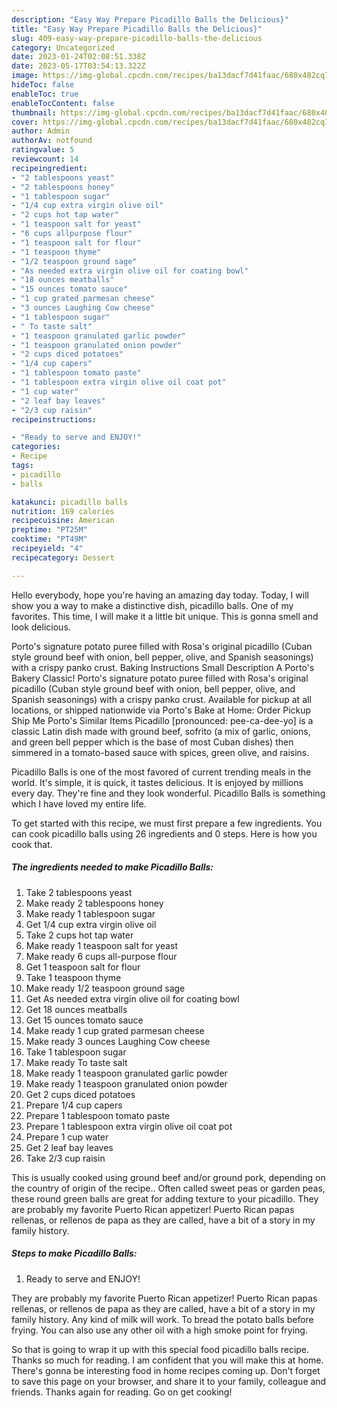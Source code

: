 ```yaml
---
description: "Easy Way Prepare Picadillo Balls the Delicious}"
title: "Easy Way Prepare Picadillo Balls the Delicious}"
slug: 409-easy-way-prepare-picadillo-balls-the-delicious
category: Uncategorized
date: 2023-01-24T02:08:51.338Z
date: 2023-05-17T03:54:13.322Z
image: https://img-global.cpcdn.com/recipes/ba13dacf7d41faac/680x482cq70/picadillo-balls-recipe-main-photo.jpg
hideToc: false
enableToc: true
enableTocContent: false
thumbnail: https://img-global.cpcdn.com/recipes/ba13dacf7d41faac/680x482cq70/picadillo-balls-recipe-main-photo.jpg
cover: https://img-global.cpcdn.com/recipes/ba13dacf7d41faac/680x482cq70/picadillo-balls-recipe-main-photo.jpg
author: Admin
authorAv: notfound
ratingvalue: 5
reviewcount: 14
recipeingredient:
- "2 tablespoons yeast"
- "2 tablespoons honey"
- "1 tablespoon sugar"
- "1/4 cup extra virgin olive oil"
- "2 cups hot tap water"
- "1 teaspoon salt for yeast"
- "6 cups allpurpose flour"
- "1 teaspoon salt for flour"
- "1 teaspoon thyme"
- "1/2 teaspoon ground sage"
- "As needed extra virgin olive oil for coating bowl"
- "18 ounces meatballs"
- "15 ounces tomato sauce"
- "1 cup grated parmesan cheese"
- "3 ounces Laughing Cow cheese"
- "1 tablespoon sugar"
- " To taste salt"
- "1 teaspoon granulated garlic powder"
- "1 teaspoon granulated onion powder"
- "2 cups diced potatoes"
- "1/4 cup capers"
- "1 tablespoon tomato paste"
- "1 tablespoon extra virgin olive oil coat pot"
- "1 cup water"
- "2 leaf bay leaves"
- "2/3 cup raisin"
recipeinstructions:

- "Ready to serve and ENJOY!"
categories:
- Recipe
tags:
- picadillo
- balls

katakunci: picadillo balls 
nutrition: 169 calories
recipecuisine: American
preptime: "PT25M"
cooktime: "PT49M"
recipeyield: "4"
recipecategory: Dessert

---
```



Hello everybody, hope you're having an amazing day today. Today, I will show you a way to make a distinctive dish, picadillo balls. One of my favorites. This time, I will make it a little bit unique. This is gonna smell and look delicious.

Porto&#39;s signature potato puree filled with Rosa&#39;s original picadillo (Cuban style ground beef with onion, bell pepper, olive, and Spanish seasonings) with a crispy panko crust. Baking Instructions Small Description A Porto&#39;s Bakery Classic! Porto&#39;s signature potato puree filled with Rosa&#39;s original picadillo (Cuban style ground beef with onion, bell pepper, olive, and Spanish seasonings) with a crispy panko crust. Available for pickup at all locations, or shipped nationwide via Porto&#39;s Bake at Home: Order Pickup Ship Me Porto&#39;s Similar Items Picadillo [pronounced: pee-ca-dee-yo] is a classic Latin dish made with ground beef, sofrito (a mix of garlic, onions, and green bell pepper which is the base of most Cuban dishes) then simmered in a tomato-based sauce with spices, green olive, and raisins.

Picadillo Balls is one of the most favored of current trending meals in the world. It's simple, it is quick, it tastes delicious. It is enjoyed by millions every day. They're fine and they look wonderful. Picadillo Balls is something which I have loved my entire life.


To get started with this recipe, we must first prepare a few ingredients. You can cook picadillo balls using 26 ingredients and 0 steps. Here is how you cook that.

<!--inarticleads1-->

##### The ingredients needed to make Picadillo Balls:

1. Take 2 tablespoons yeast
1. Make ready 2 tablespoons honey
1. Make ready 1 tablespoon sugar
1. Get 1/4 cup extra virgin olive oil
1. Take 2 cups hot tap water
1. Make ready 1 teaspoon salt for yeast
1. Make ready 6 cups all-purpose flour
1. Get 1 teaspoon salt for flour
1. Take 1 teaspoon thyme
1. Make ready 1/2 teaspoon ground sage
1. Get As needed extra virgin olive oil for coating bowl
1. Get 18 ounces meatballs
1. Get 15 ounces tomato sauce
1. Make ready 1 cup grated parmesan cheese
1. Make ready 3 ounces Laughing Cow cheese
1. Take 1 tablespoon sugar
1. Make ready  To taste salt
1. Make ready 1 teaspoon granulated garlic powder
1. Make ready 1 teaspoon granulated onion powder
1. Get 2 cups diced potatoes
1. Prepare 1/4 cup capers
1. Prepare 1 tablespoon tomato paste
1. Prepare 1 tablespoon extra virgin olive oil coat pot
1. Prepare 1 cup water
1. Get 2 leaf bay leaves
1. Take 2/3 cup raisin


This is usually cooked using ground beef and/or ground pork, depending on the country of origin of the recipe.. Often called sweet peas or garden peas, these round green balls are great for adding texture to your picadillo. They are probably my favorite Puerto Rican appetizer! Puerto Rican papas rellenas, or rellenos de papa as they are called, have a bit of a story in my family history. 

<!--inarticleads2-->

##### Steps to make Picadillo Balls:


1. Ready to serve and ENJOY!

They are probably my favorite Puerto Rican appetizer! Puerto Rican papas rellenas, or rellenos de papa as they are called, have a bit of a story in my family history. Any kind of milk will work. To bread the potato balls before frying. You can also use any other oil with a high smoke point for frying. 

So that is going to wrap it up with this special food picadillo balls recipe. Thanks so much for reading. I am confident that you will make this at home. There's gonna be interesting food in home recipes coming up. Don't forget to save this page on your browser, and share it to your family, colleague and friends. Thanks again for reading. Go on get cooking!
